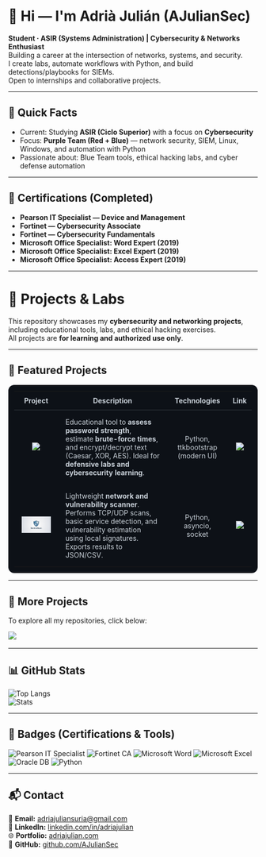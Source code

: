 # 👋 Hi — I'm Adrià Julián (AJulianSec)

**Student · ASIR (Systems Administration) | Cybersecurity & Networks Enthusiast**  
Building a career at the intersection of networks, systems, and security.  
I create labs, automate workflows with Python, and build detections/playbooks for SIEMs.  
Open to internships and collaborative projects.

---

## 🎯 Quick Facts
- Current: Studying **ASIR (Ciclo Superior)** with a focus on **Cybersecurity**  
- Focus: **Purple Team (Red + Blue)** — network security, SIEM, Linux, Windows, and automation with Python  
- Passionate about: Blue Team tools, ethical hacking labs, and cyber defense automation  

---

## 🏅 Certifications (Completed)
- **Pearson IT Specialist — Device and Management**  
- **Fortinet — Cybersecurity Associate**  
- **Fortinet — Cybersecurity Fundamentals**  
- **Microsoft Office Specialist: Word Expert (2019)**  
- **Microsoft Office Specialist: Excel Expert (2019)**  
- **Microsoft Office Specialist: Access Expert (2019)**

---

# 🧪 Projects & Labs

This repository showcases my **cybersecurity and networking projects**, including educational tools, labs, and ethical hacking exercises.  
All projects are **for learning and authorized use only**.

---

## 🔹 Featured Projects

<table style="background-color:#0d1117; color:#c9d1d9; border-radius:12px; padding:12px; width:100%; border-collapse:collapse;">
  <tr>
    <th style="padding:10px; border-bottom:1px solid #30363d;">Project</th>
    <th style="padding:10px; border-bottom:1px solid #30363d;">Description</th>
    <th style="padding:10px; border-bottom:1px solid #30363d;">Technologies</th>
    <th style="padding:10px; border-bottom:1px solid #30363d;">Link</th>
  </tr>

  <tr>
    <td align="center" style="padding:15px; background-color:#0d1117;">
      <img src="https://raw.githubusercontent.com/AJulianSec/CyberShield-BlueTeam-Tool/main/cybershieldencryptor_BANNER.jpg" width="300"><br>
      <b></b>
    </td>
    <td style="padding:15px; background-color:#0d1117;">
      Educational tool to <b>assess password strength</b>, estimate <b>brute-force times</b>, and encrypt/decrypt text (Caesar, XOR, AES).  
      Ideal for <b>defensive labs and cybersecurity learning</b>.
    </td>
    <td align="center" style="padding:15px; background-color:#0d1117;">Python, ttkbootstrap (modern UI)</td>
    <td align="center" style="padding:15px; background-color:#0d1117;">
      <a href="https://github.com/AJulianSec/CyberShield-BlueTeam-Tool">
        <img src="https://img.shields.io/badge/View%20on-GitHub-181717?style=for-the-badge&logo=github" height="60">
      </a>
    </td>
  </tr>

  <tr>
    <td align="center" style="padding:15px; background-color:#0d1117;">
      <img src="https://raw.githubusercontent.com/AJulianSec/SentinelScan/main/logo_sentinel_scan.jpg" width="300"><br>
      <b></b>
    </td>
    <td style="padding:15px; background-color:#0d1117;">
      Lightweight <b>network and vulnerability scanner</b>.  
      Performs TCP/UDP scans, basic service detection, and vulnerability estimation using local signatures.  
      Exports results to JSON/CSV.
    </td>
    <td align="center" style="padding:15px; background-color:#0d1117;">Python, asyncio, socket</td>
    <td align="center" style="padding:15px; background-color:#0d1117;">
      <a href="https://github.com/AJulianSec/SentinelScan">
        <img src="https://img.shields.io/badge/View%20on-GitHub-181717?style=for-the-badge&logo=github" height="60">
      </a>
    </td>
  </tr>
</table>

---

## 🔗 More Projects

To explore all my repositories, click below:

<a href="https://github.com/AJulianSec?tab=repositories">
  <img src="https://img.shields.io/badge/View%20All%20Repositories-181717?style=for-the-badge&logo=github" height="60">
</a>

---

## 📊 GitHub Stats

![Top Langs](https://github-readme-stats.vercel.app/api/top-langs/?username=AJulianSec&layout=compact&theme=dark)  
![Stats](https://github-readme-stats.vercel.app/api?username=AJulianSec&show_icons=true&count_private=true&theme=dark)

---

## 🧩 Badges (Certifications & Tools)

![Pearson IT Specialist](https://img.shields.io/badge/Pearson-IT%20Specialist-blue?style=flat&logo=pearson)
![Fortinet CA](https://img.shields.io/badge/Fortinet-Cybersec%20Associate-red?style=flat&logo=fortinet)
![Microsoft Word](https://img.shields.io/badge/Microsoft-Word%20Expert-blue?style=flat&logo=microsoft-word)
![Microsoft Excel](https://img.shields.io/badge/Microsoft-Excel%20Expert-green?style=flat&logo=microsoft-excel)
![Oracle DB](https://img.shields.io/badge/Oracle-Database%20Associate-red?style=flat&logo=oracle)
![Python](https://img.shields.io/badge/Python-Scripting%20(Learn)-blue?style=flat&logo=python)

---

## 📬 Contact

📧 **Email:** [adriajuliansuria@gmail.com](mailto:adriajuliansuria@gmail.com)  
💼 **LinkedIn:** [linkedin.com/in/adriajulian](https://www.linkedin.com/in/adriajulian/)  
🌐 **Portfolio:** [adriajulian.com](https://www.adriajulian.com/)  
🐙 **GitHub:** [github.com/AJulianSec](https://github.com/AJulianSec)








